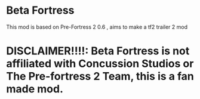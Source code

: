 # Beta Fortress
This mod is based on Pre-Fortress 2 0.6 , aims to make a tf2 trailer 2 mod 
# DISCLAIMER!!!!: Beta Fortress is not affiliated with Concussion Studios or The Pre-fortress 2 Team, this is a fan made mod.
